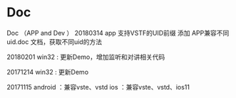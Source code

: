 ﻿# Doc
Doc （APP and Dev ）
20180314
app 支持VSTF的UID前缀
添加 APP兼容不同uid.doc  文档，获取不同uid的方法

20180201
win32 : 更新Demo，增加监听和对讲相关代码


20171214
win32 : 更新Demo



20171115
android ：兼容vste、vstd
ios ：兼容vste、vstd、ios11